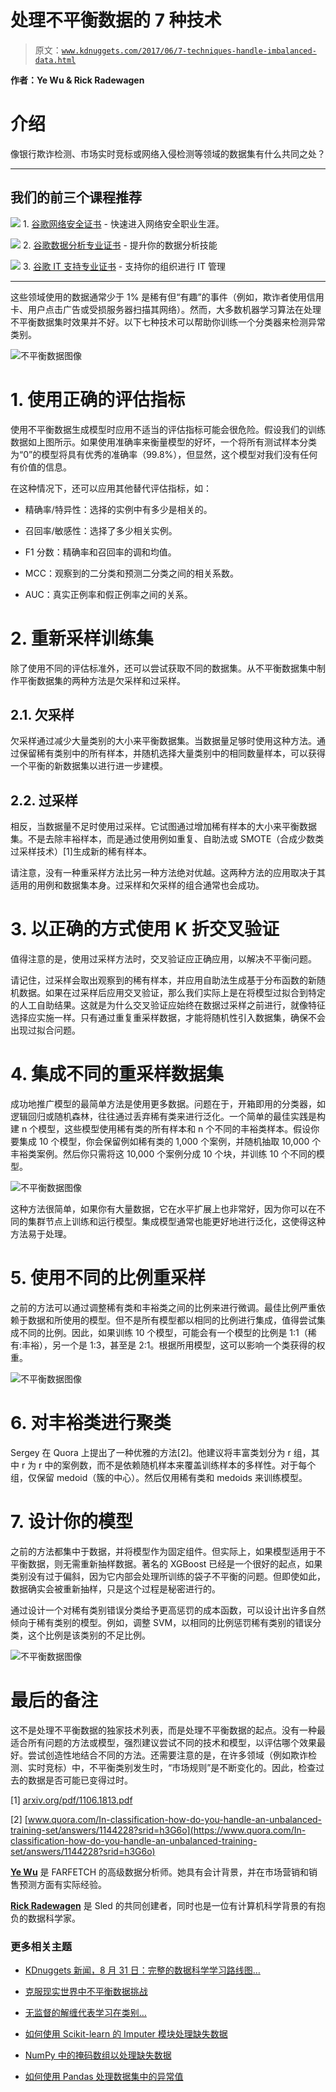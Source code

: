 # 处理不平衡数据的 7 种技术

> 原文：[`www.kdnuggets.com/2017/06/7-techniques-handle-imbalanced-data.html`](https://www.kdnuggets.com/2017/06/7-techniques-handle-imbalanced-data.html)

**作者：Ye Wu & Rick Radewagen**

# 介绍

像银行欺诈检测、市场实时竞标或网络入侵检测等领域的数据集有什么共同之处？

* * *

## 我们的前三个课程推荐

![](img/0244c01ba9267c002ef39d4907e0b8fb.png) 1\. [谷歌网络安全证书](https://www.kdnuggets.com/google-cybersecurity) - 快速进入网络安全职业生涯。

![](img/e225c49c3c91745821c8c0368bf04711.png) 2\. [谷歌数据分析专业证书](https://www.kdnuggets.com/google-data-analytics) - 提升你的数据分析技能

![](img/0244c01ba9267c002ef39d4907e0b8fb.png) 3\. [谷歌 IT 支持专业证书](https://www.kdnuggets.com/google-itsupport) - 支持你的组织进行 IT 管理

* * *

这些领域使用的数据通常少于 1% 是稀有但“有趣”的事件（例如，欺诈者使用信用卡、用户点击广告或受损服务器扫描其网络）。然而，大多数机器学习算法在处理不平衡数据集时效果并不好。以下七种技术可以帮助你训练一个分类器来检测异常类别。

![不平衡数据图像](img/c9cbb484ef13d59bff657b921d1b6624.png)

# 1\. 使用正确的评估指标

使用不平衡数据生成模型时应用不适当的评估指标可能会很危险。假设我们的训练数据如上图所示。如果使用准确率来衡量模型的好坏，一个将所有测试样本分类为“0”的模型将具有优秀的准确率（99.8%），但显然，这个模型对我们没有任何有价值的信息。

在这种情况下，还可以应用其他替代评估指标，如：

+   精确率/特异性：选择的实例中有多少是相关的。

+   召回率/敏感性：选择了多少相关实例。

+   F1 分数：精确率和召回率的调和均值。

+   MCC：观察到的二分类和预测二分类之间的相关系数。

+   AUC：真实正例率和假正例率之间的关系。

# 2\. 重新采样训练集

除了使用不同的评估标准外，还可以尝试获取不同的数据集。从不平衡数据集中制作平衡数据集的两种方法是欠采样和过采样。

## 2.1\. 欠采样

欠采样通过减少大量类别的大小来平衡数据集。当数据量足够时使用这种方法。通过保留稀有类别中的所有样本，并随机选择大量类别中的相同数量样本，可以获得一个平衡的新数据集以进行进一步建模。

## 2.2\. 过采样

相反，当数据量不足时使用过采样。它试图通过增加稀有样本的大小来平衡数据集。不是去除丰裕样本，而是通过使用例如重复、自助法或 SMOTE（合成少数类过采样技术）[1]生成新的稀有样本。

请注意，没有一种重采样方法比另一种方法绝对优越。这两种方法的应用取决于其适用的用例和数据集本身。过采样和欠采样的组合通常也会成功。

# 3\. 以正确的方式使用 K 折交叉验证

值得注意的是，使用过采样方法时，交叉验证应正确应用，以解决不平衡问题。

请记住，过采样会取出观察到的稀有样本，并应用自助法生成基于分布函数的新随机数据。如果在过采样后应用交叉验证，那么我们实际上是在将模型过拟合到特定的人工自助结果。这就是为什么交叉验证应始终在数据过采样之前进行，就像特征选择应实施一样。只有通过重复重采样数据，才能将随机性引入数据集，确保不会出现过拟合问题。

# 4\. 集成不同的重采样数据集

成功地推广模型的最简单方法是使用更多数据。问题在于，开箱即用的分类器，如逻辑回归或随机森林，往往通过丢弃稀有类来进行泛化。一个简单的最佳实践是构建 n 个模型，这些模型使用稀有类的所有样本和 n 个不同的丰裕类样本。假设你要集成 10 个模型，你会保留例如稀有类的 1,000 个案例，并随机抽取 10,000 个丰裕类案例。然后你只需将这 10,000 个案例分成 10 个块，并训练 10 个不同的模型。

![不平衡数据图像](img/ede2a66de5495ee740d8657b7358922b.png)

这种方法很简单，如果你有大量数据，它在水平扩展上也非常好，因为你可以在不同的集群节点上训练和运行模型。集成模型通常也能更好地进行泛化，这使得这种方法易于处理。

# 5\. 使用不同的比例重采样

之前的方法可以通过调整稀有类和丰裕类之间的比例来进行微调。最佳比例严重依赖于数据和所使用的模型。但不是所有模型都以相同的比例进行集成，值得尝试集成不同的比例。因此，如果训练 10 个模型，可能会有一个模型的比例是 1:1（稀有:丰裕），另一个是 1:3，甚至是 2:1。根据所用模型，这可以影响一个类获得的权重。

![不平衡数据图像](img/788030e4729ffd21c9d6304c5c969c8f.png)

# 6\. 对丰裕类进行聚类

Sergey 在 Quora 上提出了一种优雅的方法[2]。他建议将丰富类划分为 r 组，其中 r 为 r 中的案例数，而不是依赖随机样本来覆盖训练样本的多样性。对于每个组，仅保留 medoid（簇的中心）。然后仅用稀有类和 medoids 来训练模型。

# 7\. 设计你的模型

之前的方法都集中于数据，并将模型作为固定组件。但实际上，如果模型适用于不平衡数据，则无需重新抽样数据。著名的 XGBoost 已经是一个很好的起点，如果类别没有过于偏斜，因为它内部会处理所训练的袋子不平衡的问题。但即使如此，数据确实会被重新抽样，只是这个过程是秘密进行的。

通过设计一个对稀有类别错误分类给予更高惩罚的成本函数，可以设计出许多自然倾向于稀有类别的模型。例如，调整 SVM，以相同的比例惩罚稀有类别的错误分类，这个比例是该类别的不足比例。

![不平衡数据图像](img/dd60769bef964bfc7705cdcd2c2baa54.png)

# 最后的备注

这不是处理不平衡数据的独家技术列表，而是处理不平衡数据的起点。没有一种最适合所有问题的方法或模型，强烈建议尝试不同的技术和模型，以评估哪个效果最好。尝试创造性地结合不同的方法。还需要注意的是，在许多领域（例如欺诈检测、实时竞标）中，不平衡类别发生时，“市场规则”是不断变化的。因此，检查过去的数据是否可能已变得过时。

[1] [arxiv.org/pdf/1106.1813.pdf](https://arxiv.org/pdf/1106.1813.pdf)

[2] [www.quora.com/In-classification-how-do-you-handle-an-unbalanced-training-set/answers/1144228?srid=h3G6o](https://www.quora.com/In-classification-how-do-you-handle-an-unbalanced-training-set/answers/1144228?srid=h3G6o)

[**Ye Wu**](https://www.linkedin.com/in/ye-wu-424350b6/) 是 FARFETCH 的高级数据分析师。她具有会计背景，并在市场营销和销售预测方面有实际经验。

[**Rick Radewagen**](https://www.linkedin.com/in/radewagen/) 是 Sled 的共同创建者，同时也是一位有计算机科学背景的有抱负的数据科学家。

### 更多相关主题

+   [KDnuggets 新闻，8 月 31 日：完整的数据科学学习路线图…](https://www.kdnuggets.com/2022/n35.html)

+   [克服现实世界中不平衡数据挑战](https://www.kdnuggets.com/2023/07/overcoming-imbalanced-data-challenges-realworld-scenarios.html)

+   [无监督的解缠代表学习在类别…](https://www.kdnuggets.com/2023/01/unsupervised-disentangled-representation-learning-class-imbalanced-dataset-elastic-infogan.html)

+   [如何使用 Scikit-learn 的 Imputer 模块处理缺失数据](https://www.kdnuggets.com/how-to-handle-missing-data-with-scikit-learns-imputer-module)

+   [NumPy 中的掩码数组以处理缺失数据](https://www.kdnuggets.com/masked-arrays-in-numpy-to-handle-missing-data)

+   [如何使用 Pandas 处理数据集中的异常值](https://www.kdnuggets.com/how-to-handle-outliers-in-dataset-with-pandas)

